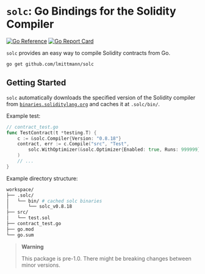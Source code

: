 # `solc`: Go Bindings for the Solidity Compiler

[![Go Reference](https://pkg.go.dev/badge/github.com/lmittmann/solc.svg)](https://pkg.go.dev/github.com/lmittmann/solc)
[![Go Report Card](https://goreportcard.com/badge/github.com/lmittmann/solc)](https://goreportcard.com/report/github.com/lmittmann/solc)

`solc` provides an easy way to compile Solidity contracts from Go.

```
go get github.com/lmittmann/solc
```


## Getting Started

`solc` automatically downloads the specified version of the Solidity compiler from [`binaries.soliditylang.org`](https://binaries.soliditylang.org) and caches it at `.solc/bin/`.

Example test:
```go
// contract_test.go
func TestContract(t *testing.T) {
    c := &solc.Compiler{Version: "0.8.18"}
    contract, err := c.Compile("src", "Test",
        solc.WithOptimizer(&solc.Optimizer{Enabled: true, Runs: 999999}),
    )
    // ...
}
```

Example directory structure:
```bash
workspace/
├── .solc/
│   └── bin/ # cached solc binaries
│       └── solc_v0.8.18
├── src/
│   └── test.sol
├── contract_test.go
├── go.mod
└── go.sum
```

> **Warning**
>
> This package is pre-1.0. There might be breaking changes between minor versions.

